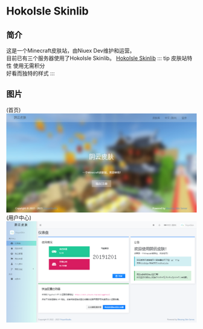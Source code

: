 # HokoIsle Skinlib
## 简介
这是一个Minecraft皮肤站，由Niuex Dev维护和运营。<br>
目前已有三个服务器使用了HokoIsle Skinlib。
[HokoIsle Skinlib](https://skin.yinyuns.top/)
::: tip 皮肤站特性
使用无需积分<br>
好看而独特的样式
:::
## 图片
(首页)
![皮肤站首页](./1.png)
(用户中心)
![皮肤站面板](./2.png)